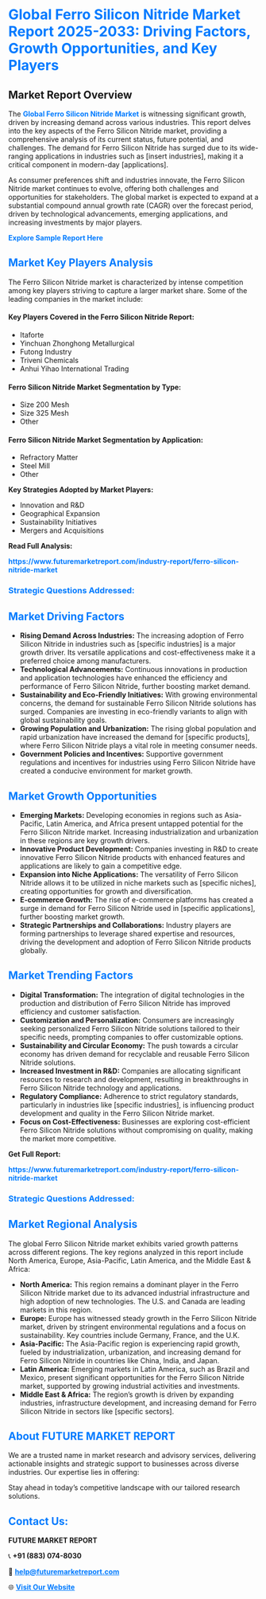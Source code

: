 <h1 style="color: #007BFF;">Global Ferro Silicon Nitride Market Report 2025-2033: Driving Factors, Growth Opportunities, and Key Players</h1>

<section id="overview">
<h2>Market Report Overview</h2>
<p>The <a href="https://www.futuremarketreport.com/industry-report/ferro-silicon-nitride-market" style="color: #007BFF; text-decoration: none;"><strong>Global Ferro Silicon Nitride Market</strong></a> is witnessing significant growth, driven by increasing demand across various industries. This report delves into the key aspects of the Ferro Silicon Nitride market, providing a comprehensive analysis of its current status, future potential, and challenges. The demand for Ferro Silicon Nitride has surged due to its wide-ranging applications in industries such as [insert industries], making it a critical component in modern-day [applications].</p>
<p>As consumer preferences shift and industries innovate, the Ferro Silicon Nitride market continues to evolve, offering both challenges and opportunities for stakeholders. The global market is expected to expand at a substantial compound annual growth rate (CAGR) over the forecast period, driven by technological advancements, emerging applications, and increasing investments by major players.</p>
</section>

<section id="overview">
<p><a href="https://www.futuremarketreport.com/request-sample/reportId=31268" style="color: #007BFF; text-decoration: none;"><strong>Explore Sample Report Here</strong></a></p>
</section>

<section id="key-players">
<h2 style="color: #007BFF;">Market Key Players Analysis</h2>
<p>The Ferro Silicon Nitride market is characterized by intense competition among key players striving to capture a larger market share. Some of the leading companies in the market include:</p>
<h4>Key Players Covered in the Ferro Silicon Nitride Report:</h4>
<ul><li>Itaforte</li><li>Yinchuan Zhonghong Metallurgical</li><li>Futong Industry</li><li>Triveni Chemicals</li><li>Anhui Yihao International Trading</li></ul>
<h4>Ferro Silicon Nitride Market Segmentation by Type:</h4>
<ul><li>Size 200 Mesh</li><li>Size 325 Mesh</li><li>Other</li></ul>

<h4>Ferro Silicon Nitride Market Segmentation by Application:</h4>
<ul><li>Refractory Matter</li><li>Steel Mill</li><li>Other</li></ul>
<p><strong>Key Strategies Adopted by Market Players:</strong></p>
<ul>
<li>Innovation and R&D</li>
<li>Geographical Expansion</li>
<li>Sustainability Initiatives</li>
<li>Mergers and Acquisitions</li>
</ul>
</section>

<section>
<p><strong>Read Full Analysis: </strong></p><a href="https://www.futuremarketreport.com/industry-report/ferro-silicon-nitride-market" style="color: #007BFF; text-decoration: none;"><strong>https://www.futuremarketreport.com/industry-report/ferro-silicon-nitride-market</strong></a>
<h3 style="color: #007BFF;">Strategic Questions Addressed:</h3>
</section>

<section id="driving-factors">
<h2 style="color: #007BFF;">Market Driving Factors</h2>
<ul>
<li><strong>Rising Demand Across Industries:</strong> The increasing adoption of Ferro Silicon Nitride in industries such as [specific industries] is a major growth driver. Its versatile applications and cost-effectiveness make it a preferred choice among manufacturers.</li>
<li><strong>Technological Advancements:</strong> Continuous innovations in production and application technologies have enhanced the efficiency and performance of Ferro Silicon Nitride, further boosting market demand.</li>
<li><strong>Sustainability and Eco-Friendly Initiatives:</strong> With growing environmental concerns, the demand for sustainable Ferro Silicon Nitride solutions has surged. Companies are investing in eco-friendly variants to align with global sustainability goals.</li>
<li><strong>Growing Population and Urbanization:</strong> The rising global population and rapid urbanization have increased the demand for [specific products], where Ferro Silicon Nitride plays a vital role in meeting consumer needs.</li>
<li><strong>Government Policies and Incentives:</strong> Supportive government regulations and incentives for industries using Ferro Silicon Nitride have created a conducive environment for market growth.</li>
</ul>
</section>

<section id="growth-opportunities">
<h2 style="color: #007BFF;">Market Growth Opportunities</h2>
<ul>
<li><strong>Emerging Markets:</strong> Developing economies in regions such as Asia-Pacific, Latin America, and Africa present untapped potential for the Ferro Silicon Nitride market. Increasing industrialization and urbanization in these regions are key growth drivers.</li>
<li><strong>Innovative Product Development:</strong> Companies investing in R&D to create innovative Ferro Silicon Nitride products with enhanced features and applications are likely to gain a competitive edge.</li>
<li><strong>Expansion into Niche Applications:</strong> The versatility of Ferro Silicon Nitride allows it to be utilized in niche markets such as [specific niches], creating opportunities for growth and diversification.</li>
<li><strong>E-commerce Growth:</strong> The rise of e-commerce platforms has created a surge in demand for Ferro Silicon Nitride used in [specific applications], further boosting market growth.</li>
<li><strong>Strategic Partnerships and Collaborations:</strong> Industry players are forming partnerships to leverage shared expertise and resources, driving the development and adoption of Ferro Silicon Nitride products globally.</li>
</ul>
</section>

<section id="trending-factors">
<h2 style="color: #007BFF;">Market Trending Factors</h2>
<ul>
<li><strong>Digital Transformation:</strong> The integration of digital technologies in the production and distribution of Ferro Silicon Nitride has improved efficiency and customer satisfaction.</li>
<li><strong>Customization and Personalization:</strong> Consumers are increasingly seeking personalized Ferro Silicon Nitride solutions tailored to their specific needs, prompting companies to offer customizable options.</li>
<li><strong>Sustainability and Circular Economy:</strong> The push towards a circular economy has driven demand for recyclable and reusable Ferro Silicon Nitride solutions.</li>
<li><strong>Increased Investment in R&D:</strong> Companies are allocating significant resources to research and development, resulting in breakthroughs in Ferro Silicon Nitride technology and applications.</li>
<li><strong>Regulatory Compliance:</strong> Adherence to strict regulatory standards, particularly in industries like [specific industries], is influencing product development and quality in the Ferro Silicon Nitride market.</li>
<li><strong>Focus on Cost-Effectiveness:</strong> Businesses are exploring cost-efficient Ferro Silicon Nitride solutions without compromising on quality, making the market more competitive.</li>
</ul>
</section>

<section>
<p><strong>Get Full Report: </strong></p><a href="https://www.futuremarketreport.com/industry-report/ferro-silicon-nitride-market" style="color: #007BFF; text-decoration: none;"><strong>https://www.futuremarketreport.com/industry-report/ferro-silicon-nitride-market</strong></a>
<h3 style="color: #007BFF;">Strategic Questions Addressed:</h3>
</section>


<section id="regional-analysis">
<h2 style="color: #007BFF;">Market Regional Analysis</h2>
<p>The global Ferro Silicon Nitride market exhibits varied growth patterns across different regions. The key regions analyzed in this report include North America, Europe, Asia-Pacific, Latin America, and the Middle East & Africa:</p>
<ul>
<li><strong>North America:</strong> This region remains a dominant player in the Ferro Silicon Nitride market due to its advanced industrial infrastructure and high adoption of new technologies. The U.S. and Canada are leading markets in this region.</li>
<li><strong>Europe:</strong> Europe has witnessed steady growth in the Ferro Silicon Nitride market, driven by stringent environmental regulations and a focus on sustainability. Key countries include Germany, France, and the U.K.</li>
<li><strong>Asia-Pacific:</strong> The Asia-Pacific region is experiencing rapid growth, fueled by industrialization, urbanization, and increasing demand for Ferro Silicon Nitride in countries like China, India, and Japan.</li>
<li><strong>Latin America:</strong> Emerging markets in Latin America, such as Brazil and Mexico, present significant opportunities for the Ferro Silicon Nitride market, supported by growing industrial activities and investments.</li>
<li><strong>Middle East & Africa:</strong> The region’s growth is driven by expanding industries, infrastructure development, and increasing demand for Ferro Silicon Nitride in sectors like [specific sectors].</li>
</ul>
</section>

<footer>
<h2 style="color: #007BFF;">About FUTURE MARKET REPORT</h2>
<p>We are a trusted name in market research and advisory services, delivering actionable insights and strategic support to businesses across diverse industries. Our expertise lies in offering:</p>

<p>Stay ahead in today’s competitive landscape with our tailored research solutions.</p>

<h2 style="color: #007BFF;">Contact Us:</h2>
<p><strong>FUTURE MARKET REPORT</strong></p>
<p>📞 <strong>+91 (883) 074-8030</strong></p>
<p>📧 <strong><a href="mailto:help@futuremarketreport.com" style="color: #007BFF;">help@futuremarketreport.com</a></strong></p>
<p>🌐 <strong><a href="https://www.futuremarketreport.com/" style="color: #007BFF;">Visit Our Website</a></strong></p>
</footer>